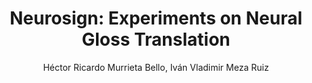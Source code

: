 ---
paperId: 20
author: Héctor Ricardo Murrieta Bello, Iván Vladimir Meza Ruiz
publicationauthor: Murrieta Bello, H. R. et al.
title: "Neurosign: Experiments on Neural Gloss Translation" 
pdf: --
poster: --
alt: --
type: Poster
topic: Natural Language Processing
link: --
conference: neurips
year: 2018
tags: neurips-2018-nf
location: Montreal, Canada
---